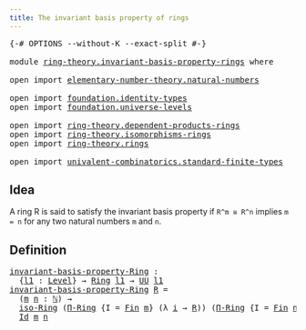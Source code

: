 ```yaml
---
title: The invariant basis property of rings
---
```


<pre class="Agda"><a id="63" class="Symbol">{-#</a> <a id="67" class="Keyword">OPTIONS</a> <a id="75" class="Pragma">--without-K</a> <a id="87" class="Pragma">--exact-split</a> <a id="101" class="Symbol">#-}</a>

<a id="106" class="Keyword">module</a> <a id="113" href="ring-theory.invariant-basis-property-rings.html" class="Module">ring-theory.invariant-basis-property-rings</a> <a id="156" class="Keyword">where</a>

<a id="163" class="Keyword">open</a> <a id="168" class="Keyword">import</a> <a id="175" href="elementary-number-theory.natural-numbers.html" class="Module">elementary-number-theory.natural-numbers</a>

<a id="217" class="Keyword">open</a> <a id="222" class="Keyword">import</a> <a id="229" href="foundation.identity-types.html" class="Module">foundation.identity-types</a>
<a id="255" class="Keyword">open</a> <a id="260" class="Keyword">import</a> <a id="267" href="foundation.universe-levels.html" class="Module">foundation.universe-levels</a>

<a id="295" class="Keyword">open</a> <a id="300" class="Keyword">import</a> <a id="307" href="ring-theory.dependent-products-rings.html" class="Module">ring-theory.dependent-products-rings</a>
<a id="344" class="Keyword">open</a> <a id="349" class="Keyword">import</a> <a id="356" href="ring-theory.isomorphisms-rings.html" class="Module">ring-theory.isomorphisms-rings</a>
<a id="387" class="Keyword">open</a> <a id="392" class="Keyword">import</a> <a id="399" href="ring-theory.rings.html" class="Module">ring-theory.rings</a>

<a id="418" class="Keyword">open</a> <a id="423" class="Keyword">import</a> <a id="430" href="univalent-combinatorics.standard-finite-types.html" class="Module">univalent-combinatorics.standard-finite-types</a>
</pre>
## Idea

A ring R is said to satisfy the invariant basis property if `R^m ≅ R^n` implies `m = n` for any two natural numbers `m` and `n`.

## Definition

<pre class="Agda"><a id="invariant-basis-property-Ring"></a><a id="643" href="ring-theory.invariant-basis-property-rings.html#643" class="Function">invariant-basis-property-Ring</a> <a id="673" class="Symbol">:</a>
  <a id="677" class="Symbol">{</a><a id="678" href="ring-theory.invariant-basis-property-rings.html#678" class="Bound">l1</a> <a id="681" class="Symbol">:</a> <a id="683" href="Agda.Primitive.html#597" class="Postulate">Level</a><a id="688" class="Symbol">}</a> <a id="690" class="Symbol">→</a> <a id="692" href="ring-theory.rings.html#2466" class="Function">Ring</a> <a id="697" href="ring-theory.invariant-basis-property-rings.html#678" class="Bound">l1</a> <a id="700" class="Symbol">→</a> <a id="702" href="foundation-core.universe-levels.html#222" class="Primitive">UU</a> <a id="705" href="ring-theory.invariant-basis-property-rings.html#678" class="Bound">l1</a>
<a id="708" href="ring-theory.invariant-basis-property-rings.html#643" class="Function">invariant-basis-property-Ring</a> <a id="738" href="ring-theory.invariant-basis-property-rings.html#738" class="Bound">R</a> <a id="740" class="Symbol">=</a>
  <a id="744" class="Symbol">(</a><a id="745" href="ring-theory.invariant-basis-property-rings.html#745" class="Bound">m</a> <a id="747" href="ring-theory.invariant-basis-property-rings.html#747" class="Bound">n</a> <a id="749" class="Symbol">:</a> <a id="751" href="elementary-number-theory.natural-numbers.html#1444" class="Datatype">ℕ</a><a id="752" class="Symbol">)</a> <a id="754" class="Symbol">→</a>
  <a id="758" href="ring-theory.isomorphisms-rings.html#5886" class="Function">iso-Ring</a> <a id="767" class="Symbol">(</a><a id="768" href="ring-theory.dependent-products-rings.html#4328" class="Function">Π-Ring</a> <a id="775" class="Symbol">{</a><a id="776" class="Argument">I</a> <a id="778" class="Symbol">=</a> <a id="780" href="univalent-combinatorics.standard-finite-types.html#2149" class="Function">Fin</a> <a id="784" href="ring-theory.invariant-basis-property-rings.html#745" class="Bound">m</a><a id="785" class="Symbol">}</a> <a id="787" class="Symbol">(λ</a> <a id="790" href="ring-theory.invariant-basis-property-rings.html#790" class="Bound">i</a> <a id="792" class="Symbol">→</a> <a id="794" href="ring-theory.invariant-basis-property-rings.html#738" class="Bound">R</a><a id="795" class="Symbol">))</a> <a id="798" class="Symbol">(</a><a id="799" href="ring-theory.dependent-products-rings.html#4328" class="Function">Π-Ring</a> <a id="806" class="Symbol">{</a><a id="807" class="Argument">I</a> <a id="809" class="Symbol">=</a> <a id="811" href="univalent-combinatorics.standard-finite-types.html#2149" class="Function">Fin</a> <a id="815" href="ring-theory.invariant-basis-property-rings.html#747" class="Bound">n</a><a id="816" class="Symbol">}</a> <a id="818" class="Symbol">(λ</a> <a id="821" href="ring-theory.invariant-basis-property-rings.html#821" class="Bound">i</a> <a id="823" class="Symbol">→</a> <a id="825" href="ring-theory.invariant-basis-property-rings.html#738" class="Bound">R</a><a id="826" class="Symbol">))</a> <a id="829" class="Symbol">→</a>
  <a id="833" href="foundation-core.identity-types.html#641" class="Datatype">Id</a> <a id="836" href="ring-theory.invariant-basis-property-rings.html#745" class="Bound">m</a> <a id="838" href="ring-theory.invariant-basis-property-rings.html#747" class="Bound">n</a>
</pre>